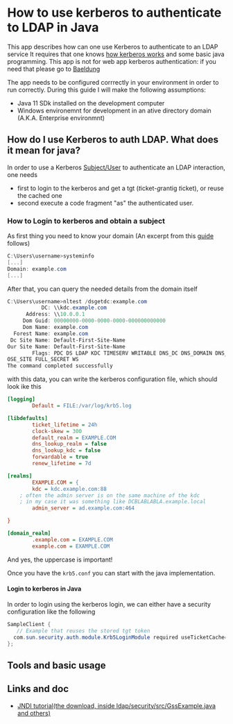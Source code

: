 # How to use kerberos to authenticate to LDAP in Java

This app describes how can one use Kerberos to authenticate to an LDAP service
It requires that one knows [how kerberos works](https://cyberx.tech/kerberos-authentication/) and
some basic java programming. This app is not for web app kerberos authentication: if you need
that please go to [Baeldung](https://www.baeldung.com/spring-security-kerberos-integration)

The app needs to be configured corrrectly in your environment in order to run correctly. 
During this guide I will make the following assumptions:

- Java 11 SDk installed on the development computer
- Windows environemnt for development in an ative directory domain (A.K.A. Enterprise environmnt)

## How do I use Kerberos to auth LDAP. What does it mean for java?

In order to use a Kerberos [Subject/User](https://docs.oracle.com/en/java/javase/11/docs/api/java.base/javax/security/auth/Subject.html) to 
authenticate an LDAP interaction, one needs 
- first to login to the kerberos and get a tgt (*t*icket-*g*rantig *t*icket), or reuse the cached one 
- second execute a code fragment "as" the authenticated user.

### How to Login to kerberos and obtain a subject

As first thing you need to know your domain 
(An excerpt from this [guide](https://insinuator.net/2016/02/how-to-test-kerberos-authenticated-web-applications/) follows)
```powershell
C:\Users\username>systeminfo
[...]
Domain: example.com
[...]

```
After that, you can query the needed details from the domain itself

```powershell
C:\Users\username>nltest /dsgetdc:example.com
           DC: \\kdc.example.com
      Address: \\10.0.0.1
     Dom Guid: 00000000-0000-0000-0000-000000000000
     Dom Name: example.com
  Forest Name: example.com
 Dc Site Name: Default-First-Site-Name
Our Site Name: Default-First-Site-Name
        Flags: PDC DS LDAP KDC TIMESERV WRITABLE DNS_DC DNS_DOMAIN DNS_FOREST CL
OSE_SITE FULL_SECRET WS
The command completed successfully

```
with this data, you can write the kerberos configuration file, which should look ike this

```ini
[logging]
        Default = FILE:/var/log/krb5.log

[libdefaults]
        ticket_lifetime = 24h
        clock-skew = 300
        default_realm = EXAMPLE.COM
        dns_lookup_realm = false
        dns_lookup_kdc = false
        forwardable = true
        renew_lifetime = 7d

[realms]
        EXAMPLE.COM = {
        kdc = kdc.example.com:88
	; often the admin server is on the same machine of the kdc
	; in my case it was something like DCBLABLABLA.example.local
        admin_server = ad.example.com:464

}

[domain_realm]
        .example.com = EXAMPLE.COM
        example.com = EXAMPLE.COM
```
And yes, the uppercase is important!

Once you have the ```krb5.conf``` you can start with the java implementation.

#### Login to kerberos in Java

In order to login using the kerberos login, we can either have a security configuration like the following

```java
SampleClient {
   // Example that reuses the stored tgt token
  com.sun.security.auth.module.Krb5LoginModule required useTicketCache=true;
};

```

## Tools and basic usage

## Links and doc
- [JNDI tutorial(the download, inside ldap/security/src/GssExample.java and others)](https://docs.oracle.com/javase/jndi/tutorial/)
